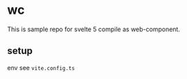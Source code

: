 # wc

This is sample repo for svelte 5 compile as web-component.

## setup

env see `vite.config.ts`

##
